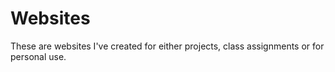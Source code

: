 # Websites
These are websites I've created for either projects, class assignments or for personal use.
